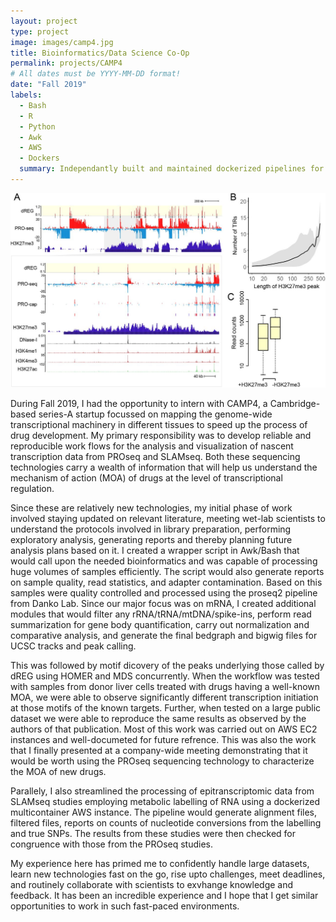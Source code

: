 ```yaml
---
layout: project
type: project
image: images/camp4.jpg
title: Bioinformatics/Data Science Co-Op
permalink: projects/CAMP4
# All dates must be YYYY-MM-DD format!
date: "Fall 2019"
labels:
  - Bash
  - R
  - Python
  - Awk
  - AWS
  - Dockers
  summary: Independantly built and maintained dockerized pipelines for analysis and visualization of nascent transcription data from PROseq and SLAMseq. 
---
```


<img class="ui medium right floated rounded image" src="../images/tracks.jpg">

During Fall 2019, I had the opportunity to intern with CAMP4, a Cambridge-based series-A startup focussed on mapping the genome-wide transcriptional machinery in different tissues to speed up the process of drug development. My primary responsibility was to develop reliable and reproducible work flows for the analysis and visualization of nascent transcription data from PROseq and SLAMseq. Both these sequencing technologies carry a wealth of information that will help us understand the mechanism of action (MOA) of drugs at the level of transcriptional regulation. 

Since these are relatively new technologies, my initial phase of work involved staying updated on relevant literature, meeting wet-lab scientists to understand the protocols involved in library preparation, performing exploratory analysis, generating reports and thereby planning future analysis plans based on it. I created a wrapper script in Awk/Bash that would call upon the needed bioinformatics and was capable of processing huge volumes of samples efficiently. The script would also generate reports on sample quality, read statistics, and adapter contamination. Based on this samples were quality controlled and processed using the proseq2 pipeline from Danko Lab. Since our major focus was on mRNA, I created additional modules that would filter any rRNA/tRNA/mtDNA/spike-ins, perform read summarization for gene body quantification, carry out normalization and comparative analysis, and generate the final bedgraph and bigwig files for UCSC tracks and peak calling. 

This was followed by motif dicovery of the peaks underlying those called by dREG using HOMER and MDS concurrently. When the workflow was tested with samples from donor liver cells treated with drugs having a well-known MOA, we were able to observe significantly different transcription initiation at those motifs of the known targets. Further, when tested on a large public dataset we were able to reproduce the same results as observed by the authors of that publication. Most of this work was carried out on AWS EC2 instances and well-documeted for future refrence. This was also the work that I finally presented at a company-wide meeting demonstrating that it would be worth using the PROseq sequencing technology to characterize the MOA of new drugs.

Parallely, I also streamlined the processing of epitranscriptomic data from SLAMseq studies employing metabolic labelling of RNA using a dockerized multicontainer AWS instance. The pipeline would generate alignment files, filtered files, reports on counts of nucleotide conversions from the labelling and true SNPs. The results from these studies were then checked for congruence with those from the PROseq studies. 
    
My experience here has primed me to confidently handle large datasets, learn new technologies fast on the go, rise upto challenges, meet deadlines, and routinely collaborate with scientists to exvhange knowledge and feedback. It has been an incredible experience and I hope that I get similar opportunities to work in such fast-paced environments.
